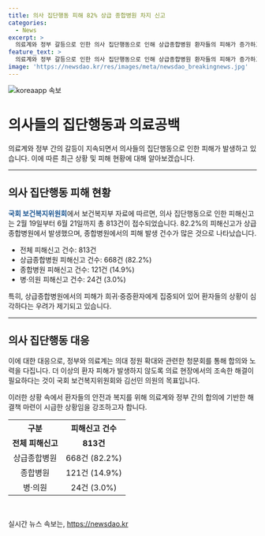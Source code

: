 ```yaml
---
title: 의사 집단행동 피해 82% 상급 종합병원 차지 신고
categories:
  - News
excerpt: >
  의료계와 정부 갈등으로 인한 의사 집단행동으로 인해 상급종합병원 환자들의 피해가 증가하고 있음. 지난 2월 19일부터 6월 21일까지 813건의 피해신고 중 82.2%가 상급종합병원에서 발생. 희귀·중증환자의 피해 우려되며, 의료계와 정부 간 합의로 집단행동 종료를 모색 중. 국회 보건복지위원회에서 의대 정원 확대 청문회 예정.
feature_text: >
  의료계와 정부 갈등으로 인한 의사 집단행동으로 인해 상급종합병원 환자들의 피해가 증가하고 있음. 지난 2월 19일부터 6월 21일까지 813건의 피해신고 중 82.2%가 상급종합병원에서 발생. 희귀·중증환자의 피해 우려되며, 의료계와 정부 간 합의로 집단행동 종료를 모색 중. 국회 보건복지위원회에서 의대 정원 확대 청문회 예정.
image: 'https://newsdao.kr/res/images/meta/newsdao_breakingnews.jpg'
---
```


<p><img src="https://newsdao.kr/res/images/meta/newsdao_breakingnews.jpg" alt="koreaapp 속보" /></p>

<h1>의사들의 집단행동과 의료공백</h1>

<p data-ke-size="size16">의료계와 정부 간의 갈등이 지속되면서 의사들의 집단행동으로 인한 피해가 발생하고 있습니다. 이에 따른 최근 상황 및 피해 현황에 대해 알아보겠습니다.</p>

<hr>

<h2 data-ke-size="size26">의사 집단행동 피해 현황</h2>

<p><b><span style="color: #1a5490;">국회 보건복지위원회</span></b>에서 보건복지부 자료에 따르면, 의사 집단행동으로 인한 피해신고는 2월 19일부터 6월 21일까지 총 813건이 접수되었습니다. 82.2%의 피해신고가 상급종합병원에서 발생했으며, 종합병원에서의 피해 발생 건수가 많은 것으로 나타났습니다.</p>

<ul>
  <li>전체 피해신고 건수: 813건</li>
  <li>상급종합병원 피해신고 건수: 668건 (82.2%)</li>
  <li>종합병원 피해신고 건수: 121건 (14.9%)</li>
  <li>병·의원 피해신고 건수: 24건 (3.0%)</li>
</ul>

<p>특히, 상급종합병원에서의 피해가 희귀·중증환자에게 집중되어 있어 환자들의 상황이 심각하다는 우려가 제기되고 있습니다.</p>

<hr>

<h2 data-ke-size="size26">의사 집단행동 대응</h2>

<p>이에 대한 대응으로, 정부와 의료계는 의대 정원 확대와 관련한 청문회를 통해 합의와 노력을 다집니다. 더 이상의 환자 피해가 발생하지 않도록 의료 현장에서의 조속한 해결이 필요하다는 것이 국회 보건복지위원회와 김선민 의원의 목표입니다.</p>

<p>이러한 상황 속에서 환자들의 안전과 복지를 위해 의료계와 정부 간의 합의에 기반한 해결책 마련이 시급한 상황임을 강조하고자 합니다.</p>

<table>
  <tr>
    <th>구분</th>
    <th>피해신고 건수</th>
  </tr>
  <tr>
    <td style="text-align: center; height: 17px;"><b>전체 피해신고</b></td>
    <td style="text-align: center; height: 17px;"><b>813건</b></td>
  </tr>
  <tr>
    <td style="text-align: center; height: 17px;">상급종합병원</td>
    <td style="text-align: center; height: 17px;">668건 (82.2%)</td>
  </tr>
  <tr>
    <td style="text-align: center; height: 17px;">종합병원</td>
    <td style="text-align: center; height: 17px;">121건 (14.9%)</td>
  </tr>
  <tr>
    <td style="text-align: center; height: 17px;">병·의원</td>
    <td style="text-align: center; height: 17px;">24건 (3.0%)</td>
  </tr>
</table>

<p data-ke-size="size16">&nbsp;</p>
실시간 뉴스 속보는, <a href="https://newsdao.kr" rel="dofollow">https://newsdao.kr</a>


